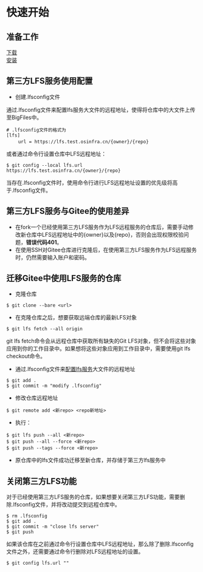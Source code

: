 # 快速开始

## 准备工作

[下载](BasicGuide.md#下载)  
[安装](BasicGuide.md#安装)  

## 第三方LFS服务使用配置

- 创建.lfsconfig文件  
  
通过.lfsconfig文件来配置lfs服务大文件的远程地址，使得将仓库中的大文件上传至BigFiles中。

```
# .lfsconfig文件的格式为  
[lfs]  
 　　url = https://lfs.test.osinfra.cn/{owner}/{repo}
```

或者通过命令行设置仓库中LFS远程地址：

```
$ git config --local lfs.url https://lfs.test.osinfra.cn/{owner}/{repo}
```

当存在.lfsconfig文件时，使用命令行进行LFS远程地址设置的优先级将高于.lfsconfig文件。

## 第三方LFS服务与Gitee的使用差异

- 在fork一个已经使用第三方LFS服务作为LFS远程服务的仓库后，需要手动修改新仓库中LFS远程地址中的{owner}以及{repo}，否则会出现权限校验问题，**错误代码401**。
- 在使用SSH对Gitee仓库进行克隆后，在使用第三方LFS服务作为LFS远程服务时，仍然需要输入账户和密码。

## 迁移Gitee中使用LFS服务的仓库

- 克隆仓库

```
$ git clone --bare <url>
```

- 在克隆仓库之后，想要获取远端仓库的最新LFS对象

```
$ git lfs fetch --all origin
```

git lfs fetch命令会从远程仓库中获取所有缺失的Git LFS对象，但不会将这些对象应用到你的工作目录中。如果想将这些对象应用到工作目录中，需要使用git lfs checkout命令。  

- 通过.lfsconfig文件来[配置lfs服务](QuickStart.md#第三方lfs服务使用配置)大文件的远程地址

```
$ git add .
$ git commit -m "modify .lfsconfig"
```

- 修改仓库远程地址

```
$ git remote add <新repo> <repo新地址>
```

- 执行：

```
$ git lfs push --all <新repo>
$ git push --all --force <新repo>
$ git push --tags --force <新repo>
```

- 原仓库中的lfs文件成功迁移至新仓库，并存储于第三方lfs服务中

## 关闭第三方LFS功能

对于已经使用第三方LFS服务的仓库，如果想要关闭第三方LFS功能，需要删除.lfsconfig文件，并将改动提交到远程仓库中。

```
$ rm .lfsconfig
$ git add .
$ git commit -m "close lfs server"
$ git push
```

如果该仓库在之前通过命令行设置仓库中LFS远程地址，那么除了删除.lfsconfig文件之外，还需要通过命令行删除对LFS远程地址的设置。

```
$ git config lfs.url ""
```





